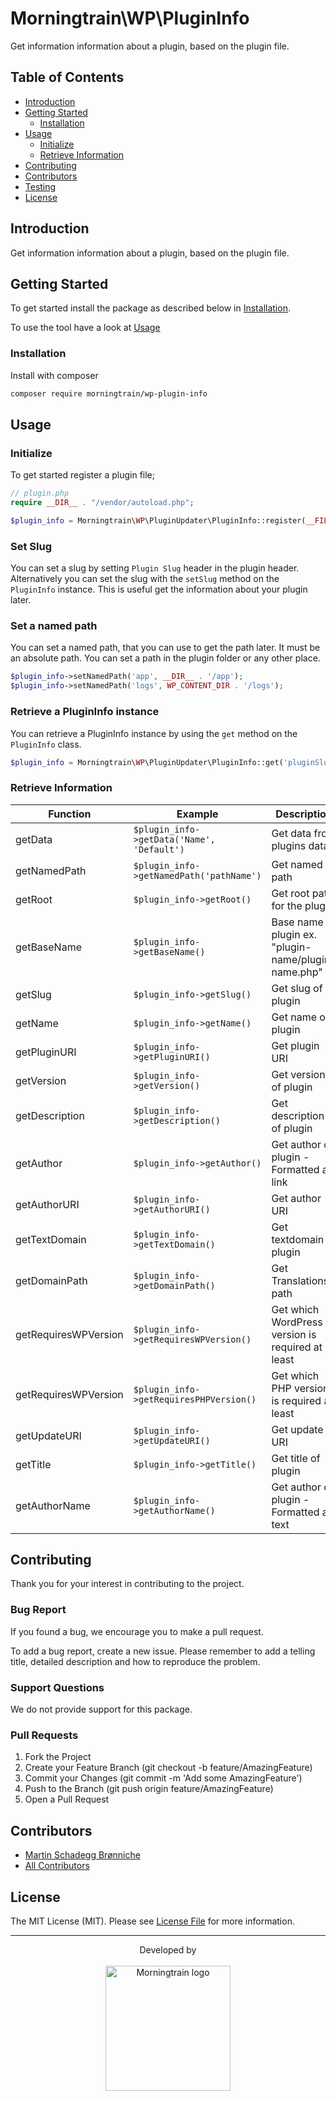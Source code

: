 # Morningtrain\WP\PluginInfo

Get information information about a plugin, based on the plugin file.

## Table of Contents

- [Introduction](#introduction)
- [Getting Started](#getting-started)
  - [Installation](#installation)
- [Usage](#usage)
  - [Initialize](#initialize)
  - [Retrieve Information](#retrieve-information)
- [Contributing](#contributing)
- [Contributors](#contributors)
- [Testing](#testing)
- [License](#license)


## Introduction

Get information information about a plugin, based on the plugin file.

## Getting Started

To get started install the package as described below in [Installation](#installation).

To use the tool have a look at [Usage](#usage)

### Installation

Install with composer

```bash
composer require morningtrain/wp-plugin-info
```

## Usage

### Initialize

To get started register a plugin file;

```php
// plugin.php
require __DIR__ . "/vendor/autoload.php";

$plugin_info = Morningtrain\WP\PluginUpdater\PluginInfo::register(__FILE__);
```

### Set Slug
You can set a slug by setting `Plugin Slug` header in the plugin header.
Alternatively you can set the slug with the `setSlug` method on the `PluginInfo` instance.
This is useful get the information about your plugin later.


### Set a named path
You can set a named path, that you can use to get the path later. It must be an absolute path. You can set a path in the plugin folder or any other place.

```php
$plugin_info->setNamedPath('app', __DIR__ . '/app');
$plugin_info->setNamedPath('logs', WP_CONTENT_DIR . '/logs');
```

### Retrieve a PluginInfo instance
You can retrieve a PluginInfo instance by using the `get` method on the `PluginInfo` class.

```php
$plugin_info = Morningtrain\WP\PluginUpdater\PluginInfo::get('pluginSlug');
```

### Retrieve Information

| Function             | Example                                    | Description                                           |
|----------------------|--------------------------------------------|-------------------------------------------------------|
| getData              | `$plugin_info->getData('Name', 'Default')` | Get data from plugins data                            |
| getNamedPath         | `$plugin_info->getNamedPath('pathName')`   | Get named path                                        |
| getRoot              | `$plugin_info->getRoot()`                  | Get root path for the plugin                          |
| getBaseName          | `$plugin_info->getBaseName()`              | Base name of plugin ex. "plugin-name/plugin-name.php" |
| getSlug              | `$plugin_info->getSlug()`                  | Get slug of plugin                                    |
| getName              | `$plugin_info->getName()`                  | Get name of plugin                                    |
| getPluginURI         | `$plugin_info->getPluginURI()`             | Get plugin URI                                        |
| getVersion           | `$plugin_info->getVersion()`               | Get version of plugin                                 |
| getDescription       | `$plugin_info->getDescription()`           | Get description of plugin                             |
| getAuthor            | `$plugin_info->getAuthor()`                | Get author of plugin - Formatted as link              |
| getAuthorURI         | `$plugin_info->getAuthorURI()`             | Get author URI                                        |
| getTextDomain        | `$plugin_info->getTextDomain()`            | Get textdomain of plugin                              |
| getDomainPath        | `$plugin_info->getDomainPath()`            | Get Translations path                                 |
| getRequiresWPVersion | `$plugin_info->getRequiresWPVersion()`     | Get which WordPress version is required at least      |
| getRequiresWPVersion | `$plugin_info->getRequiresPHPVersion()`    | Get which PHP version is required at least            |
| getUpdateURI         | `$plugin_info->getUpdateURI()`             | Get update URI                                        |
| getTitle             | `$plugin_info->getTitle()`                 | Get title of plugin                                   |
| getAuthorName        | `$plugin_info->getAuthorName()`            | Get author of plugin - Formatted as text              |

## Contributing

Thank you for your interest in contributing to the project.

### Bug Report

If you found a bug, we encourage you to make a pull request.

To add a bug report, create a new issue. Please remember to add a telling title, detailed description and how to reproduce the problem.

### Support Questions

We do not provide support for this package.

### Pull Requests

1. Fork the Project
2. Create your Feature Branch (git checkout -b feature/AmazingFeature)
3. Commit your Changes (git commit -m 'Add some AmazingFeature')
4. Push to the Branch (git push origin feature/AmazingFeature)
5. Open a Pull Request

## Contributors

- [Martin Schadegg Brønniche](https://github.com/mschadegg)
- [All Contributors](../../contributors)

## License

The MIT License (MIT). Please see [License File](LICENSE) for more information.


---

<div align="center">
Developed by <br>
</div>
<br>
<div align="center">
<a href="https://morningtrain.dk" target="_blank">
<img src="https://morningtrain.dk/wp-content/themes/mtt-wordpress-theme/assets/img/logo-only-text.svg" width="200" alt="Morningtrain logo">
</a>
</div>
